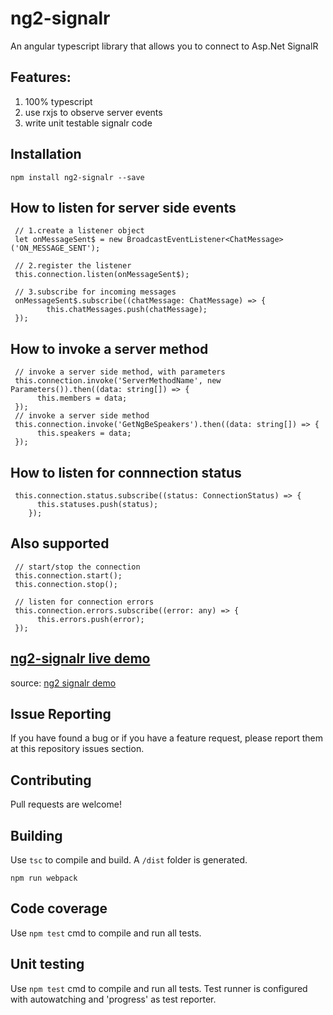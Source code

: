 # ng2-signalr
An angular typescript library that allows you to connect to Asp.Net SignalR

## Features:
 1. 100% typescript
 2. use rxjs to observe server events 
 3. write unit testable signalr code 

## Installation
```
npm install ng2-signalr --save
```

## How to listen for server side events
```
 // 1.create a listener object
 let onMessageSent$ = new BroadcastEventListener<ChatMessage>('ON_MESSAGE_SENT');
 
 // 2.register the listener
 this.connection.listen(onMessageSent$);
 
 // 3.subscribe for incoming messages
 onMessageSent$.subscribe((chatMessage: ChatMessage) => {
        this.chatMessages.push(chatMessage);
 });
``` 

## How to invoke a server method
```
 // invoke a server side method, with parameters
 this.connection.invoke('ServerMethodName', new Parameters()).then((data: string[]) => {
      this.members = data;
 });
 // invoke a server side method
 this.connection.invoke('GetNgBeSpeakers').then((data: string[]) => {
      this.speakers = data;
 });
``` 
 
## How to listen for connnection status
```
 this.connection.status.subscribe((status: ConnectionStatus) => {
      this.statuses.push(status);
    });
```

## Also supported 
```
 // start/stop the connection
 this.connection.start();
 this.connection.stop();
 
 // listen for connection errors
 this.connection.errors.subscribe((error: any) => {
      this.errors.push(error);
 });
```



## [ng2-signalr live demo](http://ng2-signalr-webui.azurewebsites.net)


source: [ng2 signalr demo](https://github.com/HNeukermans/ng2-signalr.demo.webui/)

## Issue Reporting

If you have found a bug or if you have a feature request, please report them at this repository issues section. 

## Contributing

Pull requests are welcome!

## Building

Use `tsc` to compile and build. A `/dist` folder is generated.

```
npm run webpack
```

## Code coverage

Use `npm test` cmd to compile and run all tests. 

## Unit testing

Use `npm test` cmd to compile and run all tests. Test runner is configured with autowatching and 'progress' as test reporter. 

  
